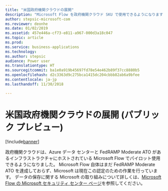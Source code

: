 ```yaml
---
title: "米国政府機関クラウドの展開"
description: "Microsoft Flow を政府機関クラウド SKU で使用できるようになります"
author: stepsic-microsoft-com
ms.reviewer: deonhe
ms.date: 01/02/2019
ms.assetid: 457e446a-cf73-e811-a967-000d3a18c047
ms.topic: article
ms.prod: 
ms.service: business-applications
ms.technology: 
ms.author: stepsic
audience: Power user
ms.translationtype: HT
ms.sourcegitcommit: ba1e0a919b45697fd78e54e462b89f37cc8880b5
ms.openlocfilehash: d2c3363d9c275bca1415dc204cbbb82ab6a9bfee
ms.contentlocale: ja-jp
ms.lasthandoff: 11/30/2018

---
```

# <a name="us-government-cloud-deployment-public-preview"></a>米国政府機関クラウドの展開 (パブリック プレビュー)


[!include[banner](../../includes/banner.md)]

政府機関クラウドは、Azure データ センターと FedRAMP Moderate ATO があるインフラストラクチャにホストされている Microsoft Flow でパイロット使用できるようになりました。 Microsoft Flow 自体はまだ FedRAMP Moderate ATO を達成しておらず、Microsoft は現在この認定のための作業を行っています。 データの保存に関する Microsoft の取り組みについて詳しくは、[Microsoft Flow の Microsoft セキュリティ センター ページ](https://www.microsoft.com/TrustCenter/CloudServices/business-application-platform/data-location)を参照してください。
